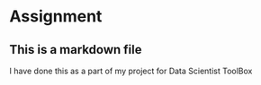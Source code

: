 # Assignment

## This is a markdown file
I have done this as a part of my project for Data Scientist ToolBox